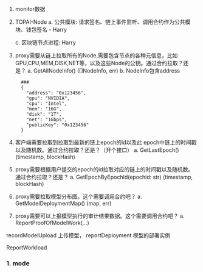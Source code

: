 1. monitor数据

2. TOPAI-Node
    a. 公共模块: 请求签名、链上事件监听、调用合约作为公共模块、钱包签名 - Harry

    c. 区块链节点进程: Harry

1. proxy需要从链上拉取所有的Node,需要包含节点的各种元信息，比如GPU,CPU,MEM,DISK,NET等，以及这些Node的公钥。通过合约拉取？还是？
    a. GetAllNodeInfo() ([]NodeInfo, err)
    b. NodeInfo包含address

    ```shell
      ###
      {
        "address": "0x123456",
        "gpu": "NVIDIA",
        "cpu": "Intel",
        "mem": "16G",
        "disk": "1T",
        "net": "1Gbps",
        "publicKey": "0x123456"
      }
    ```
2. 客户端需要拉取到拉取到最新的链上epoch的id以及此 epoch中链上的时间戳以及随机数。通过合约拉取？还是？（开个接口）
    a. GetLastEpoch() (timestamp, blockHash)
3. proxy需要根据用户提交的epoch的id拉取对应的链上的时间戳以及随机数。通过合约拉取？还是？
    a. GetEpochByEpochId(epochid: str) (timestamp, blockHash)
4. proxy需要拉取模型分布图。这个需要调用合约吧？
    a. GetModelDeploymentMap() (map, err)
5. proxy需要可以上报模型执行的审计结果数据。这个需要调用合约吧？
    a. ReportProofOfModelWork(...)



recordModelUpload 上传模型， reportDeployment 模型的部署实例

ReportWorkload


### 1. mode
